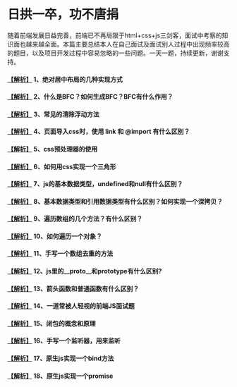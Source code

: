 # 日拱一卒，功不唐捐

随着前端发展日益完善，前端已不再局限于html+css+js三剑客，面试中考察的知识面也越来越全面。本篇主要总结本人在自己面试及面试别人过程中出现频率较高的题目，以及项目开发过程中容易忽略的一些问题。一天一题，持续更新，谢谢支持。

#### [【解析】](https://github.com/lihao336991/blog/blob/master/_posts/interview/1.md)  1、绝对居中布局的几种实现方式  

#### [【解析】](https://github.com/lihao336991/blog/blob/master/_posts/interview/2.md)  2、什么是BFC？如何生成BFC？BFC有什么作用？

#### [【解析】](https://github.com/lihao336991/blog/blob/master/_posts/interview/3.md)  3、常见的清除浮动方法

#### [【解析】](https://github.com/lihao336991/blog/blob/master/_posts/interview/4.md)  4、页面导入css时，使用 link 和 @import 有什么区别？

#### [【解析】](https://github.com/lihao336991/blog/blob/master/_posts/interview/5.md)  5、css预处理器的使用

#### [【解析】](https://github.com/lihao336991/blog/blob/master/_posts/interview/6.md)  6、如何用css实现一个三角形

#### [【解析】](https://github.com/lihao336991/blog/blob/master/_posts/interview/7.md)  7、js的基本数据类型，undefined和null有什么区别？

#### [【解析】](https://github.com/lihao336991/blog/blob/master/_posts/interview/8.md)  8、基本数据类型和引用数据类型有什么区别？如何实现一个深拷贝？

#### [【解析】](https://github.com/lihao336991/blog/blob/master/_posts/interview/9.md)  9、遍历数组的几个方法？有什么区别？

#### [【解析】](https://github.com/lihao336991/blog/blob/master/_posts/interview/10.md)  10、如何遍历一个对象？

#### [【解析】](https://github.com/lihao336991/blog/blob/master/_posts/interview/11.md)  11、手写一个数组去重的方法

#### [【解析】](https://github.com/lihao336991/blog/blob/master/_posts/interview/12.md)  12、js里的__proto__和prototype有什么区别?

#### [【解析】](https://github.com/lihao336991/blog/blob/master/_posts/interview/13.md)  13、箭头函数和普通函数有什么区别？

#### [【解析】](https://github.com/lihao336991/blog/blob/master/_posts/interview/14.md)  14、一道常被人轻视的前端JS面试题

#### [【解析】](https://github.com/lihao336991/blog/blob/master/_posts/interview/15.md)  15、闭包的概念和原理

#### [【解析】](https://github.com/lihao336991/blog/blob/master/_posts/interview/16.md)  16、手写一个监听器，用来监听

#### [【解析】](https://github.com/lihao336991/blog/blob/master/_posts/interview/17.md)  17、原生js实现一个bind方法

#### [【解析】](https://github.com/lihao336991/blog/blob/master/_posts/interview/18.md)  18、原生js实现一个promise